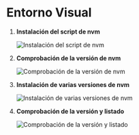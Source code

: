# Entorno Visual

1. **Instalación del script de nvm**

   ![Instalación del script de nvm](https://github.com/Carlos7678/EntornoVisual/assets/117821354/cf470f1c-8602-4744-8d77-004fbe05617d)

2. **Comprobación de la versión de nvm**

   ![Comprobación de la versión de nvm](https://github.com/Carlos7678/EntornoVisual/assets/117821354/ef1b01c0-ecfa-4c62-87f5-855ce22ac14f)

3. **Instalación de varias versiones de nvm**

   ![Instalación de varias versiones de nvm](https://github.com/Carlos7678/EntornoVisual/assets/117821354/12b06ae9-949b-4f63-81f4-d58d50e891a8)

4. **Comprobación de la versión y listado**

   ![Comprobación de la versión y listado](https://github.com/Carlos7678/EntornoVisual/assets/117821354/48619ec3-ef37-4f9e-9cf9-bcaf821a5100)
